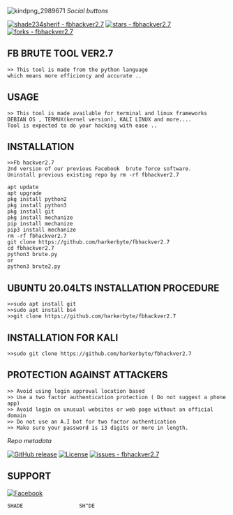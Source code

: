 ![kindpng_2989671](https://user-images.githubusercontent.com/79071277/157771495-f12b9efb-7afa-4b86-b3f5-f1354d0c79a7.png)
_Social buttons_

[![shade234sherif - fbhackver2.7](https://img.shields.io/static/v1?label=shade234sherif&message=fbhackver2.7&color=blue&logo=github)](https://github.com/harkerbyte/fbhackver2.7 "Go to GitHub repo")
[![stars - fbhackver2.7](https://img.shields.io/github/stars/shade234sherif/fbhackver2.7?style=social)](https://github.com/shade234sherif/fbhackver2.7)
[![forks - fbhackver2.7](https://img.shields.io/github/forks/shade234sherif/fbhackver2.7?style=social)](https://github.com/shade234sherif/fbhackver2.7)

## FB BRUTE TOOL VER2.7
~~~
>> This tool is made from the python language
which means more efficiency and accurate ..
~~~

## USAGE 
~~~
>> This tool is made available for terminal and linux frameworks
DEBIAN OS , TERMUX(kernel version), KALI LINUX and more....
Tool is expected to do your hacking with ease .. 
~~~

## INSTALLATION
~~~
>>Fb hackver2.7
2nd version of our previous Facebook  brute force software.
Uninstall previous existing repo by rm -rf fbhackver2.7

apt update
apt upgrade
pkg install python2
pkg install python3
pkg install git
pkg install mechanize
pip install mechanize
pip3 install mechanize
rm -rf fbhackver2.7
git clone https://github.com/harkerbyte/fbhackver2.7
cd fbhackver2.7
python3 brute.py
or 
python3 brute2.py
~~~
## UBUNTU 20.04LTS INSTALLATION PROCEDURE
~~~
>>sudo apt install git
>>sudo apt install bs4
>>git clone https://github.com/harkerbyte/fbhackver2.7
~~~

## INSTALLATION FOR KALI 
~~~
>>sudo git clone https://github.com/harkerbyte/fbhackver2.7
~~~

## PROTECTION AGAINST ATTACKERS
~~~
>> Avoid using login approval location based 
>> Use a two factor authentication protection ( Do not suggest a phone app)
>> Avoid login on unusual websites or web page without an official domain 
>> Do not use an A.I bot for two factor authentication 
>> Make sure your password is 13 digits or more in length.
~~~
_Repo metadata_



[![GitHub release](https://img.shields.io/github/release/shade234sherif/fbhackver2.7?include_prereleases=&sort=semver&color=blue)](https://github.com/harkerbyte/fbhackver2.7/releases/)
[![License](https://img.shields.io/badge/License-MIT-blue)](#license)
[![issues - fbhackver2.7](https://img.shields.io/github/issues/harkerbyte/fbhackver2.7)](https://github.com/harkerbyte/fbhackver2.7/issues)


## SUPPORT 

<a href = https://facebook.com/harkerbyte>![Facebook](https://img.shields.io/badge/Facebook-%231877F2.svg?style=for-the-badge&logo=Facebook&logoColor=white)</a>
~~~
SHADE                  SH^DE
~~~
